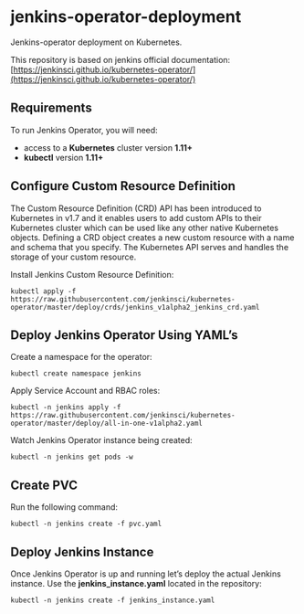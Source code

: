 # jenkins-operator-deployment
Jenkins-operator deployment on Kubernetes.

This repository is based on jenkins official documentation: [https://jenkinsci.github.io/kubernetes-operator/](https://jenkinsci.github.io/kubernetes-operator/)


## Requirements

To run Jenkins Operator, you will need:

- access to a **Kubernetes** cluster version **1.11+**
- **kubectl** version **1.11+**


## Configure Custom Resource Definition

The Custom Resource Definition (CRD) API has been introduced to Kubernetes in v1.7 and it enables users to add custom APIs to their Kubernetes cluster which can be used like any other native Kubernetes objects. Defining a CRD object creates a new custom resource with a name and schema that you specify. The Kubernetes API serves and handles the storage of your custom resource.

Install Jenkins Custom Resource Definition:

    kubectl apply -f https://raw.githubusercontent.com/jenkinsci/kubernetes-operator/master/deploy/crds/jenkins_v1alpha2_jenkins_crd.yaml


## Deploy Jenkins Operator Using YAML’s

Create a namespace for the operator:

    kubectl create namespace jenkins

Apply Service Account and RBAC roles:

    kubectl -n jenkins apply -f https://raw.githubusercontent.com/jenkinsci/kubernetes-operator/master/deploy/all-in-one-v1alpha2.yaml

Watch Jenkins Operator instance being created:

    kubectl -n jenkins get pods -w


## Create PVC

Run the following command:

    kubectl -n jenkins create -f pvc.yaml

## Deploy Jenkins Instance

Once Jenkins Operator is up and running let’s deploy the actual Jenkins instance. Use the **jenkins_instance.yaml** located in the repository:

    kubectl -n jenkins create -f jenkins_instance.yaml
